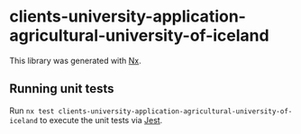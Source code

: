 # clients-university-application-agricultural-university-of-iceland

This library was generated with [Nx](https://nx.dev).

## Running unit tests

Run `nx test clients-university-application-agricultural-university-of-iceland` to execute the unit tests via [Jest](https://jestjs.io).
